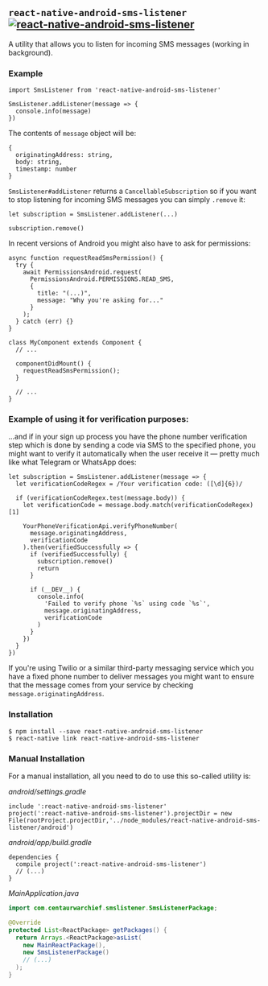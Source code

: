 ## `react-native-android-sms-listener` [![react-native-android-sms-listener](https://badge.fury.io/js/react-native-android-sms-listener.svg)](https://badge.fury.io/js/react-native-android-sms-listener)

A utility that allows you to listen for incoming SMS messages (working in background).

### Example

```JS
import SmsListener from 'react-native-android-sms-listener'

SmsListener.addListener(message => {
  console.info(message)
})
```

The contents of `message` object will be:

```JS
{
  originatingAddress: string,
  body: string,
  timestamp: number
}
```

`SmsListener#addListener` returns a `CancellableSubscription` so if you want to stop listening for incoming SMS messages you can simply `.remove` it:

```JS
let subscription = SmsListener.addListener(...)

subscription.remove()
```

In recent versions of Android you might also have to ask for permissions:

```JS
async function requestReadSmsPermission() {
  try {
    await PermissionsAndroid.request(
      PermissionsAndroid.PERMISSIONS.READ_SMS,
      {
        title: "(...)",
        message: "Why you're asking for..."
      }
    );
  } catch (err) {}
}

class MyComponent extends Component {
  // ...

  componentDidMount() {
    requestReadSmsPermission();
  }

  // ...
}
```

### Example of using it for verification purposes:

...and if in your sign up process you have the phone number verification step which is done by sending a code via SMS to the specified phone, you might want to verify it automatically when the user receive it &mdash; pretty much like what Telegram or WhatsApp does:

```JS
let subscription = SmsListener.addListener(message => {
  let verificationCodeRegex = /Your verification code: ([\d]{6})/

  if (verificationCodeRegex.test(message.body)) {
    let verificationCode = message.body.match(verificationCodeRegex)[1]

    YourPhoneVerificationApi.verifyPhoneNumber(
      message.originatingAddress,
      verificationCode
    ).then(verifiedSuccessfully => {
      if (verifiedSuccessfully) {
        subscription.remove()
        return
      }

      if (__DEV__) {
        console.info(
          'Failed to verify phone `%s` using code `%s`',
          message.originatingAddress,
          verificationCode
        )
      }
    })
  }
})
```

If you're using Twilio or a similar third-party messaging service which you have a fixed phone number to deliver messages you might want to ensure that the message comes from your service by checking `message.originatingAddress`.

### Installation

```SH
$ npm install --save react-native-android-sms-listener
$ react-native link react-native-android-sms-listener
```

### Manual Installation

For a manual installation, all you need to do to use this so-called utility is:

_android/settings.gradle_

```Gradle
include ':react-native-android-sms-listener'
project(':react-native-android-sms-listener').projectDir = new File(rootProject.projectDir,'../node_modules/react-native-android-sms-listener/android')
```

_android/app/build.gradle_

```Gradle
dependencies {
  compile project(':react-native-android-sms-listener')
  // (...)
}
```

_MainApplication.java_

```Java
import com.centaurwarchief.smslistener.SmsListenerPackage;
```

```Java
@Override
protected List<ReactPackage> getPackages() {
  return Arrays.<ReactPackage>asList(
    new MainReactPackage(),
    new SmsListenerPackage()
    // (...)
  );
}
```
